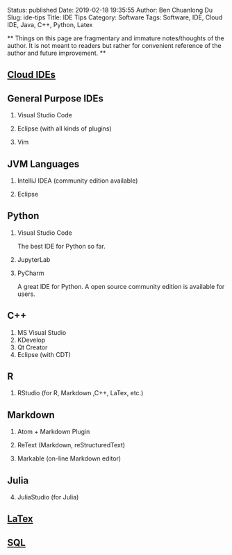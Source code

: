 Status: published
Date: 2019-02-18 19:35:55
Author: Ben Chuanlong Du
Slug: ide-tips
Title: IDE Tips
Category: Software
Tags: Software, IDE, Cloud IDE, Java, C++, Python, Latex

**
Things on this page are
fragmentary and immature notes/thoughts of the author.
It is not meant to readers
but rather for convenient reference of the author and future improvement.
**

## [Cloud IDEs](http://www.legendu.net/misc/blog/cloud-ide/)

## General Purpose IDEs

1. Visual Studio Code

2. Eclipse (with all kinds of plugins)

3. Vim

## JVM Languages

1. IntelliJ IDEA (community edition available)

2. Eclipse

## Python

1. Visual Studio Code

    The best IDE for Python so far.

2. JupyterLab

2. PyCharm

    A great IDE for Python.
    A open source community edition is available for users.


## C++

1. MS Visual Studio
2. KDevelop
3. Qt Creator
4. Eclipse (with CDT)

## R

1. RStudio (for R, Markdown ,C++, LaTex, etc.)

## Markdown

1. Atom + Markdown Plugin

4. ReText (Markdown, reStructuredText)

5. Markable (on-line Markdown editor)

## Julia

4. JuliaStudio (for Julia)

## [LaTex](http://www.legendu.net/misc/blog/latex-ide)

## [SQL](http://www.legendu.net/misc/blog/ide-for-sql/)
